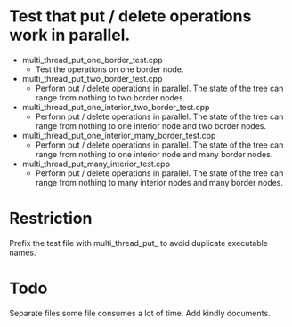# Test that put / delete operations work in parallel.

- multi_thread_put_one_border_test.cpp
    - Test the operations on one border node.
- multi_thread_put_two_border_test.cpp
    - Perform put / delete operations in parallel. The state of the tree can range from nothing to two border nodes.
- multi_thread_put_one_interior_two_border_test.cpp
    - Perform put / delete operations in parallel. The state of the tree can range from nothing to one interior node and two border nodes.
- multi_thread_put_one_interior_many_border_test.cpp
    - Perform put / delete operations in parallel. The state of the tree can range from nothing to one interior node and many border nodes.
- multi_thread_put_many_interior_test.cpp
    - Perform put / delete operations in parallel. The state of the tree can range from nothing to many interior nodes and many border nodes.

# Restriction

Prefix the test file with multi_thread_put_ to avoid duplicate executable names.

# Todo

Separate files some file consumes a lot of time. Add kindly documents.
